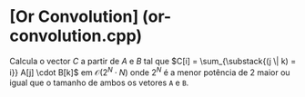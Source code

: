# [Or Convolution] (or-convolution.cpp)

Calcula o vector $C$ a partir de $A$ e $B$ tal que $C[i] = \sum_{\substack{(j \| k) = i}} A[j] \cdot B[k]$ em $\mathcal{O}(2^N \cdot N)$
onde $2^N$ é a menor potência de $2$ maior ou igual que o tamanho de ambos os vetores `A` e `B`.
